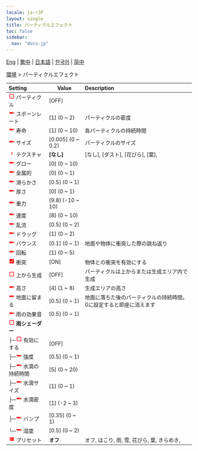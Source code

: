```yaml
---
locale: ja-rJP
layout: single
title: パーティクルエフェクト
toc: false
sidebar:
  nav: "docs-jp"
---
```

[Eng](/dancexr/menu/2025.4/scene/particles) | [繁中](/tw/dancexr/menu/2025.4/scene/particles) | [日本語](/jp/dancexr/menu/2025.4/scene/particles) | [한국어](/kr/dancexr/menu/2025.4/scene/particles) | [简中](/zh/dancexr/menu/2025.4/scene/particles)

[環境](../menu#環境) > パーティクルエフェクト



| Setting | Value | Description |
| :--- | --- | :--- |
| <img src="/images/icon/ic_check_off.png" alt="check off icon"/> パーティクル</nobr>| [OFF] | 
| <img src="/images/icon/ic_slider.png" alt="slider icon"/> スポーンレート</nobr>| [1] (0 ~ 2) | パーティクルの密度
| <img src="/images/icon/ic_slider.png" alt="slider icon"/> 寿命</nobr>| [1] (0 ~ 10) | 各パーティクルの持続時間
| <img src="/images/icon/ic_slider.png" alt="slider icon"/> サイズ</nobr>| [0.005] (0 ~ 0.2) | パーティクルのサイズ
| <img src="/images/icon/ic_chevron.png" alt="chevron icon"/> テクスチャ</nobr>| **[なし]** | [なし], [ダスト], [花びら], [葉],  |
| <img src="/images/icon/ic_slider.png" alt="slider icon"/> グロー</nobr>| [0] (0 ~ 10) | 
| <img src="/images/icon/ic_slider.png" alt="slider icon"/> 金属的</nobr>| [0] (0 ~ 1) | 
| <img src="/images/icon/ic_slider.png" alt="slider icon"/> 滑らかさ</nobr>| [0.5] (0 ~ 1) | 
| <img src="/images/icon/ic_slider.png" alt="slider icon"/> 厚さ</nobr>| [0] (0 ~ 1) | 
| <img src="/images/icon/ic_slider.png" alt="slider icon"/> 重力</nobr>| [9.8] (-10 ~ 10) | 
| <img src="/images/icon/ic_slider.png" alt="slider icon"/> 速度</nobr>| [8] (0 ~ 10) | 
| <img src="/images/icon/ic_slider.png" alt="slider icon"/> 乱流</nobr>| [0.5] (0 ~ 2) | 
| <img src="/images/icon/ic_slider.png" alt="slider icon"/> ドラッグ</nobr>| [1] (0 ~ 2) | 
| <img src="/images/icon/ic_slider.png" alt="slider icon"/> バウンス</nobr>| [0.1] (0 ~ 1) | 地面や物体に衝突した際の跳ね返り
| <img src="/images/icon/ic_slider.png" alt="slider icon"/> 回転</nobr>| [1] (0 ~ 5) | 
| <img src="/images/icon/ic_check_on.png" alt="check on icon"/> 衝突</nobr>| [ON] | 物体との衝突を有効にする
| <img src="/images/icon/ic_check_off.png" alt="check off icon"/> 上から生成</nobr>| [OFF] | パーティクルは上からまたは生成エリア内で生成
| <img src="/images/icon/ic_slider.png" alt="slider icon"/> 高さ</nobr>| [4] (1 ~ 8) | 生成エリアの高さ
| <img src="/images/icon/ic_slider.png" alt="slider icon"/> 地面に留まる</nobr>| [0.5] (0 ~ 1) | 地面に落ちた後のパーティクルの持続時間。0に設定すると即座に消えます
| <img src="/images/icon/ic_slider.png" alt="slider icon"/> 雨の効果音</nobr>| [0.5] (0 ~ 1) | 
| <img src="/images/icon/ic_check_off.png" alt="check off icon"/> <b>雨シェーダー</b></nobr>| | 
| ├─<img src="/images/icon/ic_check_off.png" alt="check off icon"/> 有効にする</nobr>| [OFF] | 
| ├─<img src="/images/icon/ic_slider.png" alt="slider icon"/> 強度</nobr>| [0.5] (0 ~ 1) | 
| ├─<img src="/images/icon/ic_slider.png" alt="slider icon"/> 水滴の持続時間</nobr>| [5] (0 ~ 20) | 
| ├─<img src="/images/icon/ic_slider.png" alt="slider icon"/> 水滴サイズ</nobr>| [1] (0 ~ 1) | 
| ├─<img src="/images/icon/ic_slider.png" alt="slider icon"/> 水滴密度</nobr>| [1] (-2 ~ 3) | 
| ├─<img src="/images/icon/ic_slider.png" alt="slider icon"/> バンプ</nobr>| [0.35] (0 ~ 1) | 
| └─<img src="/images/icon/ic_slider.png" alt="slider icon"/> 湿度</nobr>| [0.5] (0 ~ 2) | 
| <img src="/images/icon/ic_list.png" alt="list icon"/> プリセット</nobr>| **オフ** | オフ, ほこり, 雨, 雪, 花びら, 葉, きらめき,  |
